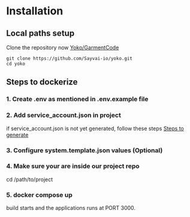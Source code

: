 # Installation

## Local paths setup

Clone the repository now [Yoko/GarmentCode](https://github.com/Sayvai-io/yoko.git)

    git clone https://github.com/Sayvai-io/yoko.git
    cd yoko

## Steps to dockerize

### 1. Create .env as mentioned in .env.example file
### 2. Add service_account.json in project

if service_account.json is not yet generated, follow these steps [Steps to generate](../db-backup-cron-app/README.md)

### 3. Configure system.template.json values (Optional)

### 4. Make sure your are inside our project repo

cd /path/to/project

### 5. docker compose up

build starts and the applications runs at PORT 3000.

